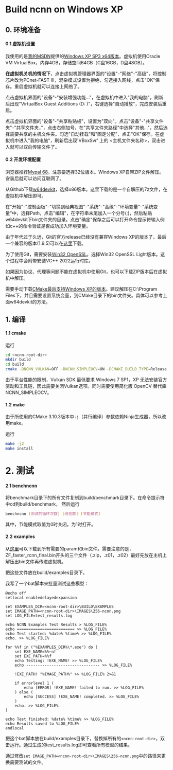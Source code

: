 # Build ncnn on Windows XP

## 0. 环境准备

#### 0.1 虚拟机设置

我使用的是[我的MSDN](https://www.imsdn.cn/)提供的[Windows XP SP3 x64版本](https://www.imsdn.cn/operating-systems/windows-xp/)。虚拟机使用Oracle VM VirtualBox，内存4GB，存储空间64GB（C盘16GB，D盘48GB）。

**在虚拟机关机的情况下**，点击虚拟机管理器界面的"设置"-"网络"-"高级"，将控制芯片改为PCnet-FAST III，混杂模式设置为拒绝，勾选接入网线，点击"OK"保存。重启虚拟机就可以连接上网络了。

点击虚拟机界面的"设备"-"安装增强功能..."，在虚拟机中进入"我的电脑"，刷新后出现"VirtualBox Guest Additions (D: )"，右键选择"自动播放"，完成安装后重启。

点击虚拟机界面的"设备"-"共享粘贴板"，设置为"双向"。点击"设备"-"共享文件夹"-"共享文件夹.."，点击右侧加号，在"共享文件夹路径"中选择"其他..."，然后选择需要共享的主机文件夹。勾选"自动挂载"和"固定分配"，点击"OK"保存。在虚拟机中进入"我的电脑"，刷新后出现'VBoxSvr' 上的 <主机文件夹名称>，双击进入就可以双向传输文件了。

#### 0.2 开发环境配置

浏览器推荐[Mypal 68](https://www.mypal-browser.org/download.html)，注意要选择32位版本。Windows XP自带ZIP文件解压。安装后就可以访问互联网了。

从Github下载[w64devkit](https://github.com/skeeto/w64devkit)，选择x86版本。这里下载的是一个自解压的7z文件，在虚拟机中解压即可。

在"开始"-"控制面板"-"切换到经典视图"-"系统"-"高级"-"环境变量"-"系统变量"中，选择Path，点击"编辑"，在字符串末尾加入一个分号(;)，然后粘贴w64devkit下bin文件夹的目录。点击"确定"保存之后可以打开命令提示符输入例如c++的命令验证是否成功加入环境变量。

由于年代过于久远，Git的官方release已经没有兼容Windows XP的版本了。最后一个兼容的版本(1.9.5)可以在[这里](https://www.xiazaiba.com/html/29352.html)下载。

为了使用Git，需要安装[Win32 OpenSSL](https://slproweb.com/products/Win32OpenSSL.html)。选择Win32 OpenSSL Light版本。这个过程中会附带安装VC++ 2022运行时库。

如果因为协议、代理等问题不能在虚拟机中使用Git，也可以下载ZIP版本后在虚拟机中解压。

需要手动下载[CMake最后支持Windows XP的版本](https://github.com/Kitware/CMake/releases/download/v3.10.3/cmake-3.10.3-win32-x86.zip)。建议解压在C:\Program Files下，并且需要设置系统变量，到CMake目录下的bin文件夹。具体可以参考上面w64devkit的方法。

## 1. 编译

#### 1.1 cmake

运行

```bash
cd <ncnn-root-dir>
mkdir build
cd build
cmake -DNCNN_VULKAN=OFF -DNCNN_SIMPLEOCV=ON -DCMAKE_BUILD_TYPE=Release -G "MinGW Makefiles" ..
```

由于平台性能的限制，Vulkan SDK 最低要求 Windows 7 SP1，XP 无法安装官方驱动和工具链，因此需要关闭Vulkan选项。同时需要使用简化版 OpenCV 替代库NCNN_SIMPLEOCV。

#### 1.2 make

由于所使用的CMake 3.10.3版本中`-j`（并行编译）参数依赖Ninja生成器，所以改用make。

运行

```bash
make -j2
make install
```

# 2. 测试

#### 2.1 benchncnn

将benchmark目录下的所有文件复制到build/benchmark目录下。在命令提示符中cd到build/benchmark， 然后运行

```bash
benchncnn [测试的循环次数] [线程数] [节能模式]
```

其中，节能模式取值为0时关闭，为1时打开。

#### 2.2 examples

从[这里](https://github.com/nihui/ncnn-assets/tree/master/models)可以下载到所有需要的param和bin文件。需要注意的是，ZF_faster_rcnn_final.bin开头的三个文件（.zip，.z01，.z02）最好先放在主机上解压出bin文件再传进虚拟机。

把这些文件放在build/examples目录下。

我写了一个bat脚本来批量测试这些模型：

```batch
@echo off
setlocal enabledelayedexpansion

set EXAMPLES_DIR=<ncnn-root-dir>\BUILD\EXAMPLES
set IMAGE_PATH=<ncnn-root-dir>\IMAGES\256-ncnn.png
set LOG_FILE=test_results.log

echo NCNN Examples Test Results > %LOG_FILE%
echo ========================= >> %LOG_FILE%
echo Test started: %date% %time% >> %LOG_FILE%
echo. >> %LOG_FILE%

for %%f in ("%EXAMPLES_DIR%\*.exe") do (
    set EXE_NAME=%%~nf
    set EXE_PATH=%%f
    echo Testing: !EXE_NAME! >> %LOG_FILE%
    echo -------------------------------- >> %LOG_FILE%

    !EXE_PATH! "%IMAGE_PATH%" >> %LOG_FILE% 2>&1

    if errorlevel 1 (
        echo [ERROR] !EXE_NAME! failed to run. >> %LOG_FILE%
    ) else (
        echo [SUCCESS] !EXE_NAME! completed. >> %LOG_FILE%
    )
    echo. >> %LOG_FILE%
)

echo Test finished: %date% %time% >> %LOG_FILE%
echo Results saved to %LOG_FILE%
endlocal
```

把这个bat脚本放在build/examples目录下，替换掉所有的`<ncnn-root-dir>`，双击运行。通过生成的test_results.log即可查看所有模型的结果。

通过修改`set IMAGE_PATH=<ncnn-root-dir>\IMAGES\256-ncnn.png`中的路径来更换需要测试的文件。
